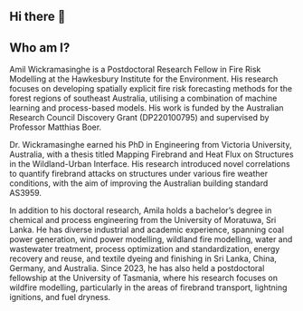 ## Hi there 👋

## Who am I?
Amil Wickramasinghe is a Postdoctoral Research Fellow in Fire Risk Modelling at the Hawkesbury Institute for the Environment. His research focuses on developing spatially explicit fire risk forecasting methods for the forest regions of southeast Australia, utilising a combination of machine learning and process-based models. His work is funded by the Australian Research Council Discovery Grant (DP220100795) and supervised by Professor Matthias Boer.

Dr. Wickramasinghe earned his PhD in Engineering from Victoria University, Australia, with a thesis titled Mapping Firebrand and Heat Flux on Structures in the Wildland-Urban Interface. His research introduced novel correlations to quantify firebrand attacks on structures under various fire weather conditions, with the aim of improving the Australian building standard AS3959.

In addition to his doctoral research, Amila holds a bachelor’s degree in chemical and process engineering from the University of Moratuwa, Sri Lanka. He has diverse industrial and academic experience, spanning coal power generation, wind power modelling, wildland fire modelling, water and wastewater treatment, process optimization and standardization, energy recovery and reuse, and textile dyeing and finishing in Sri Lanka, China, Germany, and Australia. Since 2023, he has also held a postdoctoral fellowship at the University of Tasmania, where his research focuses on wildfire modelling, particularly in the areas of firebrand transport, lightning ignitions, and fuel dryness.




<!--
**Amilwickz/Amilwickz** is a ✨ _special_ ✨ repository because its `README.md` (this file) appears on your GitHub profile.

Here are some ideas to get you started:

- 🔭 I’m currently working on ...
- 🌱 I’m currently learning ...
- 👯 I’m looking to collaborate on ...
- 🤔 I’m looking for help with ...
- 💬 Ask me about ...
- 📫 How to reach me: ...
- 😄 Pronouns: ...
- ⚡ Fun fact: ...
-->
